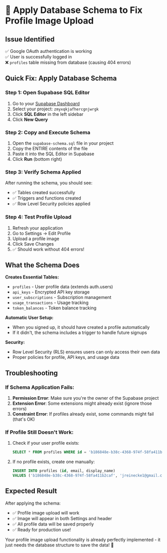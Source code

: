 # 🚀 Apply Database Schema to Fix Profile Image Upload

## Issue Identified
✅ Google OAuth authentication is working  
✅ User is successfully logged in  
❌ `profiles` table missing from database (causing 404 errors)

## Quick Fix: Apply Database Schema

### Step 1: Open Supabase SQL Editor
1. Go to your [Supabase Dashboard](https://supabase.com/dashboard)
2. Select your project: `zmyxqkjafhercgnjwrgk`
3. Click **SQL Editor** in the left sidebar
4. Click **New Query**

### Step 2: Copy and Execute Schema
1. Open the `supabase-schema.sql` file in your project
2. Copy the ENTIRE contents of the file
3. Paste it into the SQL Editor in Supabase
4. Click **Run** (bottom right)

### Step 3: Verify Schema Applied
After running the schema, you should see:
- ✅ Tables created successfully
- ✅ Triggers and functions created  
- ✅ Row Level Security policies applied

### Step 4: Test Profile Upload
1. Refresh your application
2. Go to Settings → Edit Profile
3. Upload a profile image
4. Click Save Changes
5. ✅ Should work without 404 errors!

## What the Schema Does

**Creates Essential Tables:**
- `profiles` - User profile data (extends auth.users)
- `api_keys` - Encrypted API key storage
- `user_subscriptions` - Subscription management
- `usage_transactions` - Usage tracking
- `token_balances` - Token balance tracking

**Automatic User Setup:**
- When you signed up, it should have created a profile automatically
- If it didn't, the schema includes a trigger to handle future signups

**Security:**
- Row Level Security (RLS) ensures users can only access their own data
- Proper policies for profile, API keys, and usage data

## Troubleshooting

### If Schema Application Fails:
1. **Permission Error**: Make sure you're the owner of the Supabase project
2. **Extension Error**: Some extensions might already exist (ignore those errors)
3. **Constraint Error**: If profiles already exist, some commands might fail (that's OK)

### If Profile Still Doesn't Work:
1. Check if your user profile exists:
   ```sql
   SELECT * FROM profiles WHERE id = 'b186848e-b38c-4368-974f-58fa411b2caf';
   ```

2. If no profile exists, create one manually:
   ```sql
   INSERT INTO profiles (id, email, display_name)
   VALUES ('b186848e-b38c-4368-974f-58fa411b2caf', 'jreinecke1@gmail.com', 'John Reinecke');
   ```

## Expected Result
After applying the schema:
- ✅ Profile image upload will work
- ✅ Image will appear in both Settings and header
- ✅ All profile data will be saved properly
- ✅ Ready for production use!

Your profile image upload functionality is already perfectly implemented - it just needs the database structure to save the data! 🚀

